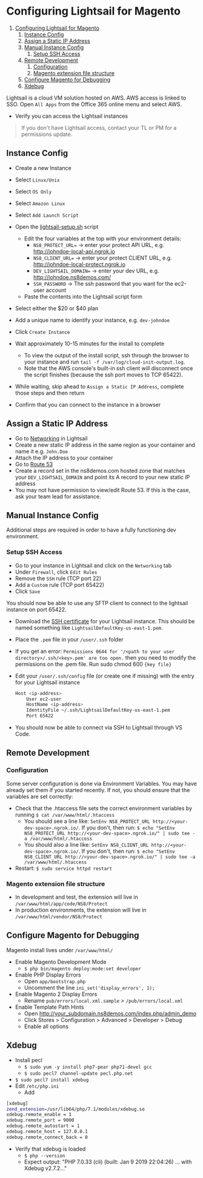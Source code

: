 # Configuring Lightsail for Magento

1. [Configuring Lightsail for Magento](#configuring-lightsail-for-magento)
   1. [Instance Config](#instance-config)
   1. [Assign a Static IP Address](#assign-a-static-ip-address)
   1. [Manual Instance Config](#manual-instance-config)
      1. [Setup SSH Access](#setup-ssh-access)
   1. [Remote Development](#remote-development)
      1. [Configuration](#configuration)
      1. [Magento extension file structure](#magento-extension-file-structure)
   1. [Configure Magento for Debugging](#configure-magento-for-debugging)
   1. [Xdebug](#xdebug)

Lightsail is a cloud VM solution hosted on AWS. AWS access is linked to SSO. Open `All Apps` from the Office 365 online menu and select AWS.

* Verify you can access the Lightsail instances

> If you don't have Lightsail access, contact your TL or PM for a permissions update.

## Instance Config

* Create a new Instance
* Select `Linux/Unix`
* Select `OS Only`
* Select `Amazon Linux`
* Select `Add Launch Script`
* Open the [lightsail-setup.sh](https://github.com/ns8inc/protect-integration-magento/blob/master/scripts/lightsail-setup.sh) script
  * Edit the four variables at the top with your environment details:
    * `NS8_PROTECT_URL=` -> enter your protect API URL, e.g. http://johndoe-local-api.ngrok.io
    * `NS8_CLIENT_URL=` -> enter your protect CLIENT URL, e.g. http://johndoe-local-protect.ngrok.io
    * `DEV_LIGHTSAIL_DOMAIN=` -> enter your dev URL, e.g. http://johndoe.ns8demos.com/
    * `SSH_PASSWORD` -> The ssh password that you want for the ec2-user account
  * Paste the contents into the Lightsail script form
* Select either the $20 or $40 plan
* Add a unique name to identify your instance, e.g. `dev-johndoe`
* Click `Create Instance`
* Wait approximately 10-15 minutes for the install to complete
  * To view the output of the install script, ssh through the browser to your instance and run `tail -f /var/log/cloud-init-output.log`.
  * Note that the AWS console's built-in ssh client will disconnect once the script finishes (because the ssh port moves to TCP 65422).

* While waiting, skip ahead to `Assign a Static IP Address`, complete those steps and then return
* Confirm that you can connect to the instance in a browser

## Assign a Static IP Address

* Go to [Networking](https://lightsail.aws.amazon.com/ls/webapp/home/networking) in Lightsail
* Create a new static IP address in the same region as your container and name it e.g. `John.Doe`
* Attach the IP address to your container
* Go to [Route 53](https://console.aws.amazon.com/route53/home)
* Create a record set in the ns8demos.com hosted zone that matches your `DEV_LIGHTSAIL_DOMAIN` and point its A record to your new static IP address
* You may not have permission to view/edit Route 53.  If this is the case, ask your team lead for assistance.


## Manual Instance Config

Additional steps are required in order to have a fully functioning dev environment.

### Setup SSH Access

* Go to your instance in Lightsail and click on the `Networking` tab
* Under `Firewall`, click `Edit Rules`
* Remove the `SSH` rule (TCP port 22)
* Add a `Custom` rule (TCP port 65422)
* Click `Save`

You should now be able to use any SFTP client to connect to the lightsail instance on port 65422.

* Download the [SSH certificate](https://lightsail.aws.amazon.com/ls/webapp/account/keys) for your Lightsail instance. This should be named something like `LightsailDefaultKey-us-east-1.pem`.
* Place the `.pem` file in your `/user/.ssh` folder
* If you get an error: `Permissions 0644 for '/<path to your user directory>/.ssh/<key>.pem' are too open.` then you need to modify the permissions on the .pem file.  Run sudo chmod 600 `{key file}`

* Edit your `/user/.ssh/config` file (or create one if missing) with the entry for your Lightsail instance

  ```bash
  Host <ip-address>
      User ec2-user
      HostName <ip-address>
      IdentityFile ~/.ssh/LightsailDefaultKey-us-east-1.pem
      Port 65422
  ```

* You should now be able to connect via SSH to Lightsail through VS Code.

## Remote Development

### Configuration

Some server configuration is done via Environment Variables. You may have already set them if you started recently. If not, you should ensure that the variables are set correctly:

* Check that the .htaccess file sets the correct environment variables by running `$ cat /var/www/html/.htaccess`
  * You should see a line like: `SetEnv NS8_PROTECT_URL http://<your-dev-space>.ngrok.io/`.  If you don't, then run: `$ echo "SetEnv NS8_PROTECT_URL http://<your-dev-space>.ngrok.io/" | sudo tee -a /var/www/html/.htaccess`
  * You should also a line like: `SetEnv NS8_CLIENT_URL http://<your-dev-space>.ngrok.io/`.  If you don't, then run: `$ echo "SetEnv NS8_CLIENT_URL http://<your-dev-space>.ngrok.io/" | sudo tee -a /var/www/html/.htaccess`
* Restart: `$ sudo service httpd restart`

### Magento extension file structure

* In development and test, the extension will live in `/var/www/html/app/code/NS8/Protect`
* In production environments, the extension will live in `/var/www/html/vendor/NS8/Protect`

## Configure Magento for Debugging

Magento install lives under `/var/www/html/`

* Enable Magento Development Mode
  * `$ php bin/magento deploy:mode:set developer`
* Enable PHP Display Errors
  * Open `app/bootstrap.php`
  * Uncomment the line `ini_set('display_errors', 1);`
* Enable Magento 2 Display Errors
  * Rename `pub/errors/local.xml.sample` > `/pub/errors/local.xml`
* Enable Template Path Hints
  * Open <http://your_subdomain.ns8demos.com/index.php/admin_demo>
  * Click Stores > Configuration > Advanced > Developer > Debug
  * Enable all options

## Xdebug

* Install pecl
  * `$ sudo yum -y install php7-pear php71-devel gcc`
  * `$ sudo pecl7 channel-update pecl.php.net`
* `$ sudo pecl7 install xdebug`
* Edit `/etc/php.ini`
  * Add

```bash
[xdebug]
zend_extension=/usr/lib64/php/7.1/modules/xdebug.so
xdebug.remote_enable = 1
xdebug.remote_port = 9000
xdebug.remote_autostart = 1
xdebug.remote_host = 127.0.0.1
xdebug.remote_connect_back = 0
```

* Verify that xdebug is loaded
  * `$ php --version`
  * Expect output: "PHP 7.0.33 (cli) (built: Jan  9 2019 22:04:26) ... with Xdebug v2.7.2..."
